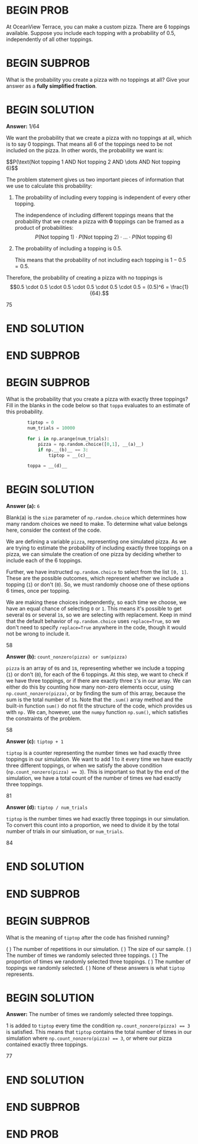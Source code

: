 # BEGIN PROB

At OceanView Terrace, you can make a custom pizza. There
are $6$ toppings available. Suppose you include each topping with a
probability of $0.5$, independently of all other toppings.

# BEGIN SUBPROB

What is the probability you create a pizza with no toppings at all? Give
your answer as a **fully simplified fraction**.

# BEGIN SOLUTION

**Answer:** 1/64

We want the probability that we create a pizza with no toppings at all, which is to say 0 toppings. That means all 6 of the toppings need to be not included on the pizza. In other words, the probability we want is:

$$P(\text{Not topping 1 AND Not topping 2 AND \dots AND Not topping 6)$$

The problem statement gives us two important pieces of information that we use to calculate this probability:

1. The probability of including every topping is independent of every other topping.

   The independence of including different toppings means that the probability that we create a pizza with **$0$** toppings can be framed as a product of probabilities:
   $$P(\text{Not topping 1}) \cdot P(\text{Not topping 2}) \cdot ... \cdot P(\text{Not topping 6})$$

2. The probability of including a topping is $0.5$.

   This means that the probability of not including each topping is $1 - 0.5 = 0.5$.

Therefore, the probability of creating a pizza with no toppings is $$0.5 \cdot 0.5 \cdot 0.5 \cdot 0.5 \cdot 0.5 \cdot 0.5 = (0.5)^6 = \frac{1}{64}.$$

<average>75</average>

# END SOLUTION

# END SUBPROB

# BEGIN SUBPROB

What is the probability that you create a pizza with exactly three
toppings? Fill in the blanks in the code below so that `toppa` evaluates
to an estimate of this probability.

```py
        tiptop = 0
        num_trials = 10000

        for i in np.arange(num_trials):
            pizza = np.random.choice([0,1], __(a)__)
            if np.__(b)__ == 3:
                tiptop = __(c)__

        toppa = __(d)__
```

# BEGIN SOLUTION

**Answer (a):** `6`

Blank(a) is the `size` parameter of `np.random.choice` which determines how many random choices we need to make. To determine what value belongs here, consider the context of the code.

We are defining a variable `pizza`, representing one simulated pizza. As we are trying to estimate the probability of including exactly three toppings on a pizza, we can simulate the creation of one pizza by deciding whether to include each of the 6 toppings.

Further, we have instructed `np.random.choice` to select from the list `[0, 1]`. These are the possible outcomes, which represent whether we include a topping (`1`) or don't (`0`). So, we must randomly choose one of these options 6 times, once per topping. 

We are making these choices independently, so each time we choose, we have an equal chance of selecting `0` or `1`. This means it's possible to get several `0`s or several `1`s, so we are selecting with replacement. Keep in mind that the default behavior of `np.random.choice` uses `replace=True`, so we don't need to specify `replace=True` anywhere in the code, though it would not be wrong to include it.

<average>58</average>

**Answer (b):** `count_nonzero(pizza) or sum(pizza)`

`pizza` is an array of `0`s and `1`s, representing whether we include a topping (`1`) or don't (`0`), for each of the 6 toppings. At this step, we want to check if we have three toppings, or if there are exactly three `1`'s in our array. We can either do this by counting how many non-zero elements occur, using `np.count_nonzero(pizza)`, or by finding the sum of this array, because the sum is the total number of `1`s. Note that the `.sum()` array method and the built-in function `sum()` do not fit the structure of the code, which provides us with `np.` We can, however, use the `numpy` function `np.sum()`, which satisfies the constraints of the problem. 

<average>58</average>

**Answer (c):** `tiptop + 1`

`tiptop` is a counter representing the number times we had exactly three toppings in our simulation. We want to add 1 to it every time we have exactly three different toppings, or when we satisfy the above condition (`np.count_nonzero(pizza) == 3`). This is important so that by the end of the simulation, we have a total count of the number of times we had exactly three toppings.

<average>81</average>

**Answer (d):** `tiptop / num_trials`

`tiptop` is the number times we had exactly three toppings in our simulation. To convert this count into a proportion, we need to divide it by the total number of trials in our simluation, or `num_trials`.

<average>84</average>

# END SOLUTION

# END SUBPROB

# BEGIN SUBPROB

What is the meaning of `tiptop` after the code has finished running?

( ) The number of repetitions in our simulation.
( ) The size of our sample.
( ) The number of times we randomly selected three toppings.
( ) The proportion of times we randomly selected three toppings.
( ) The number of toppings we randomly selected.
( ) None of these answers is what `tiptop` represents.

# BEGIN SOLUTION

**Answer:** The number of times we randomly selected three toppings.

1 is added to `tiptop` every time the condition `np.count_nonzero(pizza) == 3` is satisfied. This means that `tiptop` contains the total number of times in our simulation where `np.count_nonzero(pizza) == 3`, or where our pizza contained exactly three toppings.

<average>77</average>

# END SOLUTION

# END SUBPROB

# END PROB
